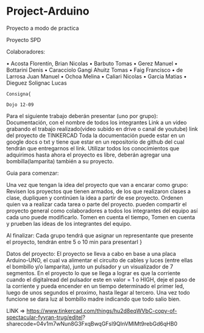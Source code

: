 # Project-Arduino
Proyecto a modo de practica

Proyecto SPD

Colaboradores: 

•	Acosta Florentín, Brian Nicolas
•	Barbuto Tomas
•	Gerez Manuel
•	Bottarini Denis
•	Caracciolo Gangi Ahuitz Tomas
•	Faig Francisco
•	de Larrosa Juan Manuel
•	Ochoa Melina
•	Caliari Nicolas
•	Garcia Matias
•	Dieguez Solignac Lucas

    Consigna{

    Dojo 12-09

Para el siguiente trabajo deberán presentar (uno por grupo):
Documentación, con el nombre de todos los integrantes
Link a un video grabando el trabajo realizado(video subido en drive o canal de youtube)
link del proyecto de TINKERCAD
Toda la documentación puede estar en un google docs o txt y  tiene que estar en un repositorio de  github del cual tendrán que entregarnos el link.
Utilizar todos los conocimientos que adquirimos hasta ahora el proyecto es libre, deberán agregar una bombilla(lamparita) también a su proyecto.


Guia para comenzar:

Una vez que tengan la idea del proyecto que van a encarar como grupo:
Revisen los proyectos que tienen armados, de los que realizaron clases a clase, dupliquen y continúen la idea a partir de ese proyecto.
Ordenen quien va a realizar cada tarea o parte del proyecto.
pueden compartir el proyecto general como colaboradores a todos los integrantes del equipo así cada uno puede modificarlo.
Tomen en cuenta el tiempo, 
Tomen en cuenta y prueben las ideas de los integrantes del equipo.


Al finalizar:
Cada grupo tendrá que asignar un representante que presente el proyecto, tendrán entre 5 o 10 min para presentarl
}


Datos del proyecto: El proyecto se lleva a cabo en base a una placa Arduino-UNO, el cual va alimentar el circuito de cables y luces (entre ellas el bombillo y/o lamparita), junto un pulsador y un visualizador de 7 segmentos.
En el proyecto lo que se llega a lograr es que la corriente cuando el digitalread del pulsador este en valor = 1 o HIGH, deje el paso de la corriente y pueda encender en un tiempo determinado el primer led, luego de unos segundos el proximo, hasta llegar al tercero. Una vez todo funcione se dara luz al bombillo madre indicando que todo salio bien.


LINK => https://www.tinkercad.com/things/hu2d8eqWVbC-copy-of-spectacular-fyyran-trug/editel?                            sharecode=04v1m7wNun8G3FxqBwqGFsI9QInVMlMt9rebGd6qHB0